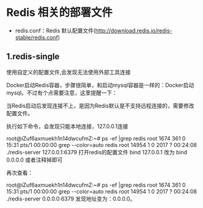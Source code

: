 # Redis 相关的部署文件
- redis.conf：Redis 默认配置文件(http://download.redis.io/redis-stable/redis.conf)


## 1.redis-single
使用自定义的配置文件,会发现无法使用外部工具连接

Docker启动Redis容器，步骤很简单，和启动mysql容器是一样的：Docker启动mysql。不过有个点需要注意，这里提醒一下：

当Redis启动后发现连接不上，是因为Redis默认是不支持远程连接的，需要修改配置文件。

执行如下命令，会发现只能本地连接，127.0.0.1连接

root@iZuf6axmuekh1n14dwcufmZ:~# ps -ef |grep redis
root      1674   361  0 15:31 pts/1    00:00:00 grep --color=auto redis
root     14954     1  0  2017 ?        00:24:08 ./redis-server 127.0.0.1:6379
打开redis的配置文件
bind 127.0.0.1
改为 
bind 0.0.0.0
或者注释掉即可

再次查看：

root@iZuf6axmuekh1n14dwcufmZ:~# ps -ef |grep redis
root      1674   361  0 15:31 pts/1    00:00:00 grep --color=auto redis
root     14954     1  0  2017 ?        00:24:08 ./redis-server 0.0.0.0:6379
发现地址变为：0.0.0.0。

